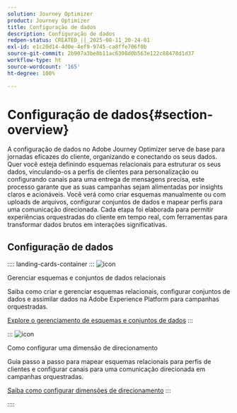 ```yaml
---
solution: Journey Optimizer
product: Journey Optimizer
title: Configuração de dados
description: Configuração de dados
redpen-status: CREATED_||_2025-08-11_20-24-01
exl-id: e1c20d14-4d0e-4ef9-9745-ca8ffe706f0b
source-git-commit: 2b907a3be8b11ac6308d0b563e122c88478d1d37
workflow-type: ht
source-wordcount: '165'
ht-degree: 100%

---
```


# Configuração de dados{#section-overview}

A configuração de dados no Adobe Journey Optimizer serve de base para jornadas eficazes do cliente, organizando e conectando os seus dados. Quer você esteja definindo esquemas relacionais para estruturar os seus dados, vinculando-os a perfis de clientes para personalização ou configurando canais para uma entrega de mensagens precisa, este processo garante que as suas campanhas sejam alimentadas por insights claros e acionáveis. Você verá como criar esquemas manualmente ou com uploads de arquivos, configurar conjuntos de dados e mapear perfis para uma comunicação direcionada. Cada etapa foi elaborada para permitir experiências orquestradas do cliente em tempo real, com ferramentas para transformar dados brutos em interações significativas.

## Configuração de dados

:::: landing-cards-container
:::
![icon](https://cdn.experienceleague.adobe.com/icons/gear.svg?lang=pt-BR)

Gerenciar esquemas e conjuntos de dados relacionais

Saiba como criar e gerenciar esquemas relacionais, configurar conjuntos de dados e assimilar dados na Adobe Experience Platform para campanhas orquestradas.

[Explore o gerenciamento de esquemas e conjuntos de dados](schemas-datasets-landing-page.md)
:::

:::
![icon](https://cdn.experienceleague.adobe.com/icons/bullseye.svg?lang=pt-BR)

Como configurar uma dimensão de direcionamento

Guia passo a passo para mapear esquemas relacionais para perfis de clientes e configurar canais para uma comunicação direcionada em campanhas orquestradas.

[Saiba como configurar dimensões de direcionamento](../using/orchestrated/target-dimension.md)
:::

::::
